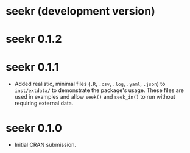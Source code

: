 # seekr (development version)

# seekr 0.1.2

# seekr 0.1.1

* Added realistic, minimal files (`.R`, `.csv`, `.log`, `.yaml`, `.json`) to 
`inst/extdata/` to demonstrate the package's usage. These files are used in 
examples and allow `seek()` and `seek_in()` to run without requiring external data.

# seekr 0.1.0

* Initial CRAN submission.
